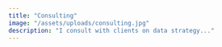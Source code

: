 ```yaml
---
title: "Consulting"
image: "/assets/uploads/consulting.jpg"
description: "I consult with clients on data strategy..."
---
```

